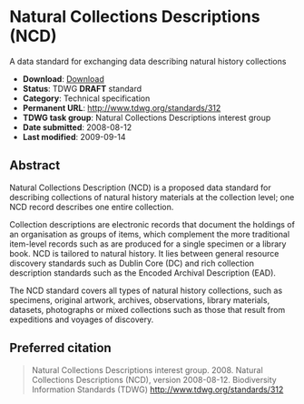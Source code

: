 # Natural Collections Descriptions (NCD)

A data standard for exchanging data describing natural history collections

* **Download**: [Download](NCD-v090_TDWG)
* **Status**: TDWG __DRAFT__ standard
* **Category**: Technical specification
* **Permanent URL**: http://www.tdwg.org/standards/312
* **TDWG task group**: Natural Collections Descriptions interest group
* **Date submitted**: 2008-08-12
* **Last modified**: 2009-09-14

## Abstract

Natural Collections Description (NCD) is a proposed data standard for describing collections of natural history materials at the collection level; one NCD record describes one entire collection.

Collection descriptions are electronic records that document the holdings of an organisation as groups of items, which complement the more traditional item-level records such as are produced for a single specimen or a library book. NCD is tailored to natural history. It lies between general resource discovery standards such as Dublin Core (DC) and rich collection description standards such as the Encoded Archival Description (EAD).

The NCD standard covers all types of natural history collections, such as specimens, original artwork, archives, observations, library materials, datasets, photographs or mixed collections such as those that result from expeditions and voyages of discovery.

## Preferred citation

> Natural Collections Descriptions interest group. 2008. Natural Collections Descriptions (NCD), version 2008-08-12. Biodiversity Information Standards (TDWG) http://www.tdwg.org/standards/312
